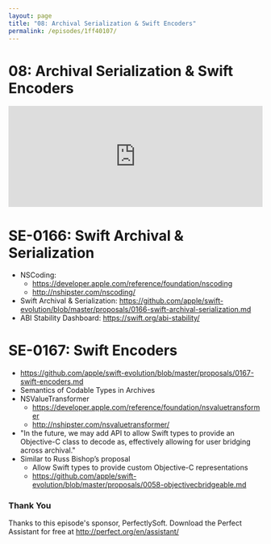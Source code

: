 ```yaml
---
layout: page
title: "08: Archival Serialization & Swift Encoders"
permalink: /episodes/1ff40107/
---
```


# 08: Archival Serialization & Swift Encoders

<iframe frameBorder="0" height="200px" scrolling="no" seamless src="https://player.simplecast.com/7abb2eb7-a74f-4eef-b2af-19b360ce9afe" width="100%"></iframe>

# SE-0166: Swift Archival & Serialization

- NSCoding:
    - https://developer.apple.com/reference/foundation/nscoding
    - http://nshipster.com/nscoding/
- Swift Archival & Serialization: https://github.com/apple/swift-evolution/blob/master/proposals/0166-swift-archival-serialization.md
- ABI Stability Dashboard: https://swift.org/abi-stability/

# SE-0167: Swift Encoders

- https://github.com/apple/swift-evolution/blob/master/proposals/0167-swift-encoders.md
- Semantics of Codable Types in Archives
- NSValueTransformer
    - https://developer.apple.com/reference/foundation/nsvaluetransformer
    - http://nshipster.com/nsvaluetransformer/
- "In the future, we may add API to allow Swift types to provide an Objective-C class to decode as, effectively allowing for user bridging across archival."
- Similar to Russ Bishop’s proposal
    - Allow Swift types to provide custom Objective-C representations
    - https://github.com/apple/swift-evolution/blob/master/proposals/0058-objectivecbridgeable.md

### Thank You 

Thanks to this episode's sponsor, PerfectlySoft. Download the Perfect Assistant for free at http://perfect.org/en/assistant/
